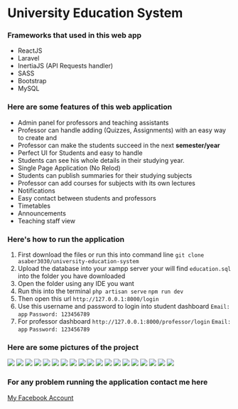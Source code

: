 # University Education System

### Frameworks that used in this web app
- ReactJS
- Laravel
- InertiaJS (API Requests handler)
- SASS
- Bootstrap
- MySQL

### Here are some features of this web application
- Admin panel for professors and teaching assistants
- Professor can handle adding (Quizzes, Assignments) with an easy way to create and 
- Professor can make the students succeed in the next **semester/year**
- Perfect UI for Students and easy to handle
- Students can see his whole details in their studying year.
- Single Page Application (No Relod)
- Students can publish summaries for their studying subjects
- Professor can add courses for subjects with its own lectures
- Notifications
- Easy contact between students and professors
- Timetables
- Announcements
- Teaching staff view

### Here's how to run the application
1. First download the files or run this into command line
`git clone asaber3030/university-education-system`
2. Upload the database into your xampp server your will find `education.sql` into the folder you have downloaded
3. Open the folder using any IDE you want
4. Run this into the terminal
`php artisan serve`
`npm run dev`
5. Then open this url
`http://127.0.0.1:8000/login`
6. Use this username and password to login into student dashboard
`Email: app`
`Password: 123456789`
7. For professor dashboard `http://127.0.0.1:8000/professor/login`
`Email: app`
`Password: 123456789`

### Here are some pictures of the project
![](./Screenshots/01.png)
![](./Screenshots/02.png)
![](./Screenshots/03.png)
![](./Screenshots/04.png)
![](./Screenshots/05.png)
![](./Screenshots/06.png)
![](./Screenshots/07.png)
![](./Screenshots/08.png)
![](./Screenshots/09.png)
![](./Screenshots/10.png)
![](./Screenshots/11.png)
![](./Screenshots/12.png)
![](./Screenshots/13.png)
![](./Screenshots/14.png)
![](./Screenshots/15.png)
![](./Screenshots/16.png)
![](./Screenshots/17.png)
![](./Screenshots/18.png)
![](./Screenshots/19.png)

### For any problem running the application contact me here
[My Facebook Account](https://www.facebook.com/asaber.25/)
